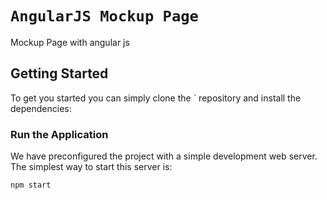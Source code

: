 # `AngularJS Mockup Page` 

Mockup Page with angular js



## Getting Started

To get you started you can simply clone the ` repository and install the dependencies:



### Run the Application

We have preconfigured the project with a simple development web server. The simplest way to start
this server is:

```
npm start
```
